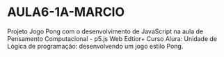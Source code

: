 # AULA6-1A-MARCIO
Projeto Jogo Pong com o desenvolvimento de JavaScript na aula de Pensamento Computacional - p5.js Web Edtior+
Curso Alura: Unidade de Lógica de programação: desenvolvendo um jogo estilo Pong.

